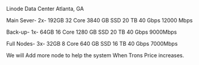 Linode Data Center Atlanta, GA

Main Sever- 2x- 192GB 32 Core 3840 GB SSD 20 TB 40 Gbps 12000 Mbps

Back-up- 1x- 64GB 16 Core 1280 GB SSD 20 TB 40 Gbps 9000Mbps

Full Nodes- 3x- 32GB 8 Core 640 GB SSD 16 TB 40 Gbps 7000Mbps

We will Add more node to help the system When Trons Price increases.

